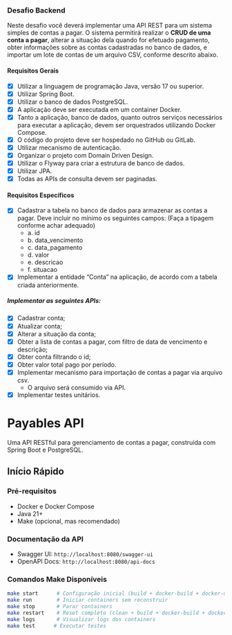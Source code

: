 ### Desafio Backend
Neste desafio você deverá implementar uma API REST para um sistema simples de
contas a pagar. O sistema permitirá realizar o **CRUD de uma conta a pagar**, alterar a
situação dela quando for efetuado pagamento, obter informações sobre as contas
cadastradas no banco de dados, e importar um lote de contas de um arquivo CSV, conforme
descrito abaixo.

#### Requisitos Gerais
- [x] Utilizar a linguagem de programação Java, versão 17 ou superior.
- [x] Utilizar Spring Boot.
- [x] Utilizar o banco de dados PostgreSQL. 
- [x] A aplicação deve ser executada em um container Docker.
- [x] Tanto a aplicação, banco de dados, quanto outros serviços necessários para
   executar a aplicação, devem ser orquestrados utilizando Docker Compose.
- [x] O código do projeto deve ser hospedado no GitHub ou GitLab.
- [x] Utilizar mecanismo de autenticação.
- [x] Organizar o projeto com Domain Driven Design.
- [x] Utilizar o Flyway para criar a estrutura de banco de dados.
- [x] Utilizar JPA.
- [x] Todas as APIs de consulta devem ser paginadas.

#### Requisitos Específicos
- [x] Cadastrar a tabela no banco de dados para armazenar as contas a pagar. Deve
   incluir no mínimo os seguintes campos: (Faça a tipagem conforme achar adequado)
   - a. id
   - b. data_vencimento
   - c. data_pagamento
   - d. valor
   - e. descricao
   - f. situacao
- [x] Implementar a entidade “Conta” na aplicação, de acordo com a tabela criada
   anteriormente.

##### Implementar as seguintes APIs:
- [x] Cadastrar conta;
- [x] Atualizar conta;
- [x] Alterar a situação da conta;
- [x] Obter a lista de contas a pagar, com filtro de data de vencimento e descrição;
- [x] Obter conta filtrando o id;
- [x] Obter valor total pago por período.
- [x] Implementar mecanismo para importação de contas a pagar via arquivo csv.
   - O arquivo será consumido via API. 
- [x] Implementar testes unitários.

# Payables API

Uma API RESTful para gerenciamento de contas a pagar, construída com Spring Boot e PostgreSQL.
## Início Rápido

### Pré-requisitos
- Docker e Docker Compose
- Java 21+
- Make (opcional, mas recomendado)

### Documentação da API
- Swagger UI: `http://localhost:8080/swagger-ui`
- OpenAPI Docs: `http://localhost:8080/api-docs`

### Comandos Make Disponíveis

```bash
make start      # Configuração inicial (build + docker-build + docker-up)
make run        # Iniciar containers sem reconstruir
make stop       # Parar containers
make restart    # Reset completo (clean + build + docker-build + docker-up)
make logs       # Visualizar logs dos containers
make test      # Executar testes